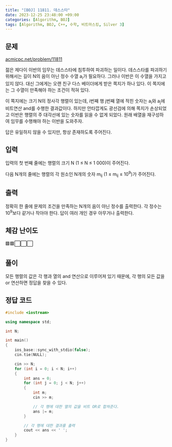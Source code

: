 ```yaml
---
title: "[BOJ] 11811. 데스스타"
date: 2023-12-25 23:48:00 +09:00
categories: [Algorithm, BOJ]
tags: [Algorithm, BOJ, C++, 수학, 비트마스킹, Silver 3]
---
```

## **문제**
[acmicpc.net/problem/11811](https://www.acmicpc.net/problem/11811)
<br>

젊은 제다이 이반의 임무는 데스스타에 침투하여 파괴하는 일이다. 데스스타를 파괴하기 위해서는 길이 N의 음이 아닌 정수 수열 a<sub>i</sub>가 필요하다. 그러나 이반은 이 수열을 가지고 있지 않다. 대신 그에게는 오랜 친구 다스 베이더에게 받은 쪽지가 하나 있다. 이 쪽지에는 그 수열이 만족해야 하는 조건이 적혀 있다.

이 쪽지에는 크기 N의 정사각 행렬이 있는데, i번째 행 j번째 열에 적힌 숫자는 a<sub>i</sub>와 a<sub>j</sub>에 비트연산 and를 수행한 결과값이다. 하지만 안타깝게도 광선검에 의해 쪽지가 손상되었고 이반은 행렬의 주 대각선에 있는 숫자를 읽을 수 없게 되었다. 원래 배열을 재구성하여 임무를 수행해야 하는 이반을 도와주자.

답은 유일하지 않을 수 있지만, 항상 존재하도록 주어진다.
<br>

## **입력**
입력의 첫 번째 줄에는 행렬의 크기 N (1 ≤ N ≤ 1 000)이 주어진다.

다음 N개의 줄에는 행렬의 각 원소인 N개의 숫자 m<sub>ij</sub> (1 ≤ m<sub>ij</sub> ≤ 10<sup>9</sup>)가 주어진다.
<br>

## **출력**
정확히 한 줄에 문제의 조건을 만족하는 N개의 음이 아닌 정수를 출력한다. 각 정수는 10<sup>9</sup>보다 같거나 작아야 한다. 답이 여러 개인 경우 아무거나 출력한다.
<br>

## **체감 난이도**
🟩🟩⬜⬜⬜
<br>

## **풀이**
모든 행렬의 값은 각 행과 열의 and 연산으로 이루어져 있기 때문에, 각 행의 모든 값을 or 연산하면 정답을 찾을 수 있다.
<br>

## **정답 코드**
```c++
#include <iostream>

using namespace std;

int N;

int main()
{
    ios_base::sync_with_stdio(false);
    cin.tie(NULL);

    cin >> N;
    for (int i = 0; i < N; i++)
    {
        int ans = 0;
        for (int j = 0; j < N; j++)
        {
            int m;
            cin >> m;

            // 각 행에 대한 열의 값을 비트 OR로 합쳐준다.
            ans |= m;
        }

        // 각 행에 대한 결과를 출력
        cout << ans << ' ';
    }
}
```